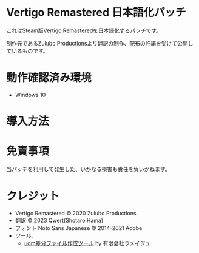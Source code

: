 # Vertigo Remastered 日本語化パッチ

これはSteam版[Vertigo Remastered](https://store.steampowered.com/app/1318090/Vertigo_Remastered/)を日本語化するパッチです。

制作元であるZulubo Productionsより翻訳の制作、配布の許諾を受けて公開しているものです。

# 動作確認済み環境

- Windows 10

# 導入方法



# 免責事項

当パッチを利用して発生した、いかなる損害も責任を負いかねます。

# クレジット

- Vertigo Remastered © 2020 Zulubo Productions 
- 翻訳 © 2023 Qwert(Shotaro Hama) 
- フォント Noto Sans Japanese © 2014-2021 Adobe
- ツール:
  - [udm差分ファイル作成ツール](https://www.lameije.co.jp/products/udm) by 有限会社ラメイジュ
